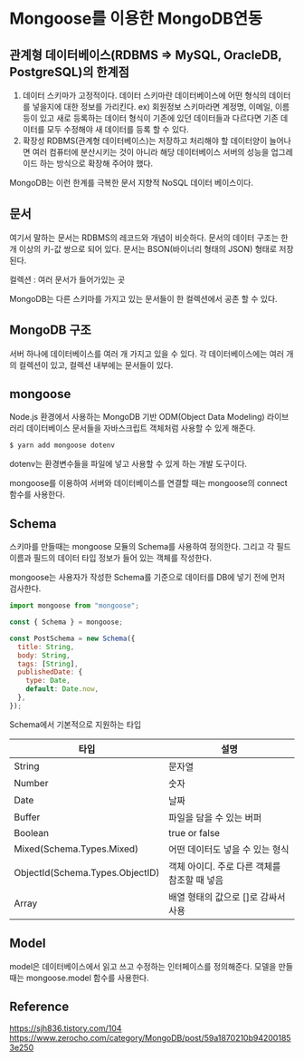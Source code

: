 # Mongoose를 이용한 MongoDB연동

## 관계형 데이터베이스(RDBMS => MySQL, OracleDB, PostgreSQL)의 한계점

1. 데이터 스키마가 고정적이다.
   데이터 스키마란 데이터베이스에 어떤 형식의 데이터를 넣을지에 대한 정보를 가리킨다.
   ex) 회원정보 스키마라면 계정명, 이메일, 이름 등이 있고
   새로 등록하는 데이터 형식이 기존에 있던 데이터들과 다르다면 기존 데이터를 모두 수정해야 새 데이터를 등록 할 수 있다.
2. 확장성
   RDBMS(관계형 데이터베이스)는 저장하고 처리해야 할 데이터양이 늘어나면 여러 컴퓨터에 분산시키는 것이 아니라 해당 데이터베이스 서버의 성능을 업그레이드 하는 방식으로 확장해 주어야 했다.

MongoDB는 이런 한계를 극복한 문서 지향적 NoSQL 데이터 베이스이다.

## 문서

여기서 말하는 문서는 RDBMS의 레코드와 개념이 비슷하다.
문서의 데이터 구조는 한 개 이상의 키-값 쌍으로 되어 있다.
문서는 BSON(바이너리 형태의 JSON) 형태로 저장된다.

컬렉션 : 여러 문서가 들어가있는 곳

MongoDB는 다른 스키마를 가지고 있는 문서들이 한 컬렉션에서 공존 할 수 있다.

## MongoDB 구조

서버 하나에 데이터베이스를 여러 개 가지고 있을 수 있다.
각 데이터베이스에는 여러 개의 컬렉션이 있고,
컬렉션 내부에는 문서들이 있다.

## mongoose

Node.js 환경에서 사용하는 MongoDB 기반 ODM(Object Data Modeling) 라이브러리
데이터베이스 문서들을 자바스크립트 객체처럼 사용할 수 있게 해준다.

```bash
$ yarn add mongoose dotenv
```

dotenv는 환경변수들을 파일에 넣고 사용할 수 있게 하는 개발 도구이다.

mongoose를 이용하여 서버와 데이터베이스를 연결할 때는 mongoose의 connect 함수를 사용한다.

## Schema

스키마를 만들때는 mongoose 모듈의 Schema를 사용하여 정의한다.
그리고 각 필드 이름과 필드의 데이터 타입 정보가 들어 있는 객체를 작성한다.

mongoose는 사용자가 작성한 Schema를 기준으로 데이터를 DB에 넣기 전에 먼저 검사한다.

```js
import mongoose from "mongoose";

const { Schema } = mongoose;

const PostSchema = new Schema({
  title: String,
  body: String,
  tags: [String],
  publishedDate: {
    type: Date,
    default: Date.now,
  },
});
```

Schema에서 기본적으로 지원하는 타입

| 타입                            | 설명                                         |
| ------------------------------- | -------------------------------------------- |
| String                          | 문자열                                       |
| Number                          | 숫자                                         |
| Date                            | 날짜                                         |
| Buffer                          | 파일을 담을 수 있는 버퍼                     |
| Boolean                         | true or false                                |
| Mixed(Schema.Types.Mixed)       | 어떤 데이터도 넣을 수 있는 형식              |
| ObjectId(Schema.Types.ObjectID) | 객체 아이디. 주로 다른 객체를 참조할 때 넣음 |
| Array                           | 배열 형태의 값으로 []로 감싸서 사용          |

## Model

model은 데이터베이스에서 읽고 쓰고 수정하는 인터페이스를 정의해준다.
모델을 만들 때는 mongoose.model 함수를 사용한다.

## Reference

https://sjh836.tistory.com/104
https://www.zerocho.com/category/MongoDB/post/59a1870210b942001853e250

